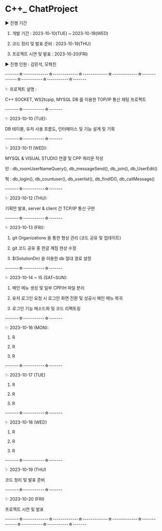 # C++_ ChatProject

▶ 진행 기간

 1) 개발 기간 : 2023-10-10(TUE) ~ 2023-10-18(WED)

 2) 코드 정리 및 발표 준비 : 2023-10-19(THU)

 3) 프로젝트 시연 및 발표 : 2023-10-20(FRI)

▶ 진행 인원 : 김민석, 모혁진

-------☆-------------☆-------------☆-------------☆-------------☆-------------☆-----------☆-----------☆-------

✨ 프로젝트 설명 : 

C++ SOCKET, WS2tcpip, MYSQL DB 를 이용한 TOP/IP 통신 채팅 프로젝트


-------☆-----------☆-------

✨ 2023-10-10 (TUE): 

DB 테이블, 유저 사용 흐름도, 인터페이스 및 기능 설계 및 기획


-------☆-----------☆-------


✨ 2023-10-11 (WED): 

MYSQL & VISUAL STUDIO 연결 및 CPP 쿼리문 작성

민 : db_roomUserNameQuery(), db_messageSend(), db_join(), db_UserEdit()
 
혁 : db_login(), db_countuser(), db_userlist(), db_findID(), db_callMessage()


-------☆-----------☆-------

✨ 2023-10-12 (THU): 

 기획안 발표, server & client 간 TCP/IP 통신 구현


-------☆-----------☆-------

✨ 2023-10-13 (FRI): 

1. git Organizations 을 통한 형상 관리 (코드 공유 및 업데이트)

2. git 코드 공유 중 한글 깨짐 현상 수정

3. $(SolutionDir) 을 이용한 db 절대 경로 설정


-------☆-----------☆-------

✨ 2023-10-14 ~ 15 (SAT~SUN):

1. 메인 메뉴 생성 및 일부 CPP/H 파일 분리

2. 유저 로그인 요청 시 로그인 화면 전환 및 성공시 메인 메뉴 복귀

3. 로그인 기능 메소드화 및 코드 리펙토링

-------☆-----------☆-------

✨ 2023-10-16 (MON):

1. R

2. R

3. R

-------☆-----------☆-------

✨ 2023-10-17 (TUE)

1. R

2. R

2. R

-------☆-----------☆-------

✨ 2023-10-18 (WED)

1. R

2. R

3. R
   

-------☆-----------☆-------

✨ 2023-10-19 (THU)


코드 정리 및 발표 준비

-------☆-----------☆-------

✨ 2023-10-20 (FRI)

프로젝트 시연 및 발표

-------☆-------------☆-------------☆-------------☆-------------☆-------------☆-----------☆-----------☆-------



